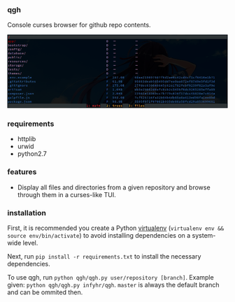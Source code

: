 ### qgh
Console curses browser for github repo contents.

![Screenshot](https://raw.githubusercontent.com/infyhr/qgh/master/screenshot.png "Screenshot")

### requirements
* httplib
* urwid
* python2.7

### features
* Display all files and directories from a given repository and browse through them in a curses-like TUI.

### installation
First, it is recommended you create a Python [virtualenv](https://virtualenv.pypa.io/en/latest/index.html) (`virtualenv env && source env/bin/activate`) to avoid installing dependencies on a system-wide level.

Next, run `pip install -r requirements.txt` to install the necessary dependencies.

To use qgh, run `python qgh/qgh.py user/repository [branch]`.
Example given: `python qgh/qgh.py infyhr/qgh`. `master` is always the default branch and can be ommited then.
